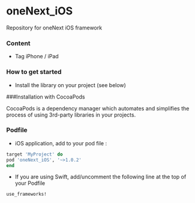 # oneNext_iOS
Repository for oneNext iOS framework

### Content
* Tag iPhone / iPad

### How to get started
- Install the library on your project (see below)

###Installation with CocoaPods

CocoaPods is a dependency manager which automates and simplifies the process of using 3rd-party libraries in your projects.

### Podfile

- iOS application, add to your pod file : 

```ruby
target 'MyProject' do
pod 'oneNext_iOS', '~>1.0.2'
end
```

- If you are using Swift, add/uncomment the following line at the top of your Podfile

```ruby
use_frameworks!
```
 
